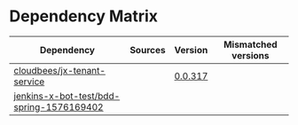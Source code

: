# Dependency Matrix

Dependency | Sources | Version | Mismatched versions
---------- | ------- | ------- | -------------------
[cloudbees/jx-tenant-service](https://github.com/cloudbees/jx-tenant-service) |  | [0.0.317](https://github.com/cloudbees/jx-tenant-service/releases/tag/v0.0.317) | 
[jenkins-x-bot-test/bdd-spring-1576169402](https://github.com/jenkins-x-bot-test/bdd-spring-1576169402.git) |  | []() | 
